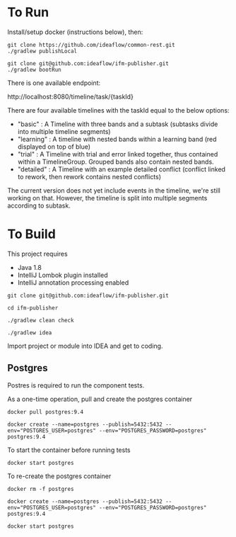 # To Run

Install/setup docker (instructions below), then:

```
git clone https://github.com/ideaflow/common-rest.git
./gradlew publishLocal

git clone git@github.com:ideaflow/ifm-publisher.git
./gradlew bootRun
```

There is one available endpoint:

http://localhost:8080/timeline/task/{taskId}

There are four available timelines with the taskId equal to the below options:

* "basic" : A Timeline with three bands and a subtask (subtasks divide into multiple timeline segments)
* "learning" : A timeline with nested bands within a learning band (red displayed on top of blue)
* "trial" : A Timeline with trial and error linked together, thus contained within a TimelineGroup.  Grouped bands also contain nested bands.
* "detailed" : A Timeline with an example detailed conflict (conflict linked to rework, then rework contains nested conflicts)

The current version does not yet include events in the timeline, we're still working on that.  However, the timeline is split into multiple segments according to subtask. 

# To Build

This project requires 
 - Java 1.8
 - IntelliJ Lombok plugin installed
 - IntelliJ annotation processing enabled

```
git clone git@github.com:ideaflow/ifm-publisher.git

cd ifm-publisher

./gradlew clean check

./gradlew idea
```

Import project or module into IDEA and get to coding.


## Postgres

Postres is required to run the component tests.  

As a one-time operation, pull and create the postgres container

```
docker pull postgres:9.4

docker create --name=postgres --publish=5432:5432 --env="POSTGRES_USER=postgres" --env="POSTGRES_PASSWORD=postgres" postgres:9.4
```

To start the container before running tests

`docker start postgres`

To re-create the postgres container

```
docker rm -f postgres

docker create --name=postgres --publish=5432:5432 --env="POSTGRES_USER=postgres" --env="POSTGRES_PASSWORD=postgres" postgres:9.4

docker start postgres
```
